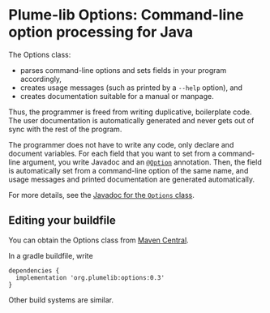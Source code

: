 # Plume-lib Options:  Command-line option processing for Java #

The Options class:

 * parses command-line options and sets fields in your program accordingly,
 * creates usage messages (such as printed by a `--help` option), and
 * creates documentation suitable for a manual or manpage.

Thus, the programmer is freed from writing duplicative, boilerplate code.
The user documentation is automatically generated and never gets out
of sync with the rest of the program.

The programmer does not have to write any code, only declare and document
variables. For each field that you want to set from a command-line
argument, you write Javadoc and an
[`@Option`](http://plumelib.org/options/api/org/plumelib/options/Option.html)
annotation. Then, the field is automatically set from a command-line option
of the same name, and usage messages and printed documentation are
generated automatically.

For more details, see the [Javadoc for the `Options`
class](http://plumelib.org/options/api/org/plumelib/options/Options.html).


## Editing your buildfile ##

You can obtain the Options class from [Maven Central](https://search.maven.org/#search%7Cga%7C1%7Cg%3A%22org.plumelib%22%20a%3A%22options%22).

In a gradle buildfile, write

```
dependencies {
  implementation 'org.plumelib:options:0.3'
}
```

Other build systems are similar.
